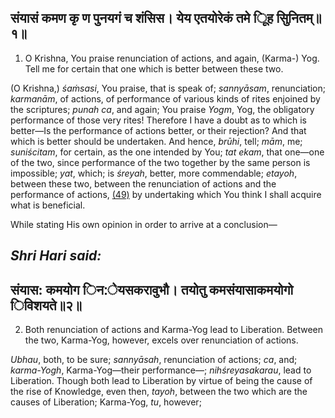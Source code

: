 ## संयासं कमण कृ ण पुनयगं च शंसिस। येय एतयोरेकं तमे ूिह सुिनितम्॥१॥

1. O Krishna, You praise renunciation of actions, and again, (Karma-) Yog. Tell me for certain that one which is better between these two.

(O Krishna,) *śaṁsasi*, You praise, that is speak of; *sannyāsam*, renunciation; *karmanām*, of actions, of performance of various kinds of rites enjoined by the scriptures; *punah ca*, and again; You praise *Yogm*, Yog, the obligatory performance of those very rites! Therefore I have a doubt as to which is better—Is the performance of actions better, or their rejection? And that which is better should be undertaken. And hence, *brūhi*, tell; *mām*, me; *suniścitam*, for certain, as the one intended by You; *tat ekam*, that one—one of the two, since performance of the two together by the same person is impossible; *yat*, which; is *śreyah*, better, more commendable; *etayoh*, between these two, between the renunciation of actions and the performance of actions, [\(49\)](#page--1-0) by undertaking which You think I shall acquire what is beneficial.

While stating His own opinion in order to arrive at a conclusion—

## *Shri Hari said:*

## संयास: कमयोग िन:ेयसकरावुभौ। तयोतु कमसंयासाकमयोगो िविशयते॥२॥

2. Both renunciation of actions and Karma-Yog lead to Liberation. Between the two, Karma-Yog, however, excels over renunciation of actions.

*Ubhau*, both, to be sure; *sannyāsah*, renunciation of actions; *ca*, and; *karma-Yogh*, Karma-Yog—their performance—; *nihśreyasakarau*, lead to Liberation. Though both lead to Liberation by virtue of being the cause of the rise of Knowledge, even then, *tayoh*, between the two which are the causes of Liberation; Karma-Yog, *tu*, however;